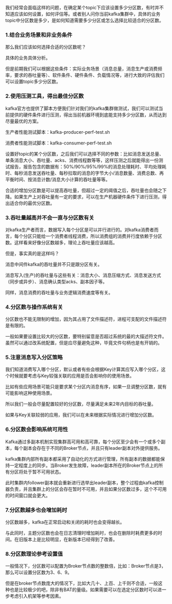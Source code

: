 我们经常会面临这样的问题，在确定某个topic下应该设置多少分区数，有时并不知道应该如何设置，如何评估等。或者别人问你当前kafka集群中，具体的业务topic中分区数是多少，是如何知道需要多少分区或怎么选择比较适合的分区数。

### 1.结合业务场景和非业务条件

那么我们应该如何选择合适的分区数呢？

具体的业务具体分析。

但是前期我们可以根据这些条件：实际业务场景（消息总量，消息生产或消费频率，要求的吞吐量等）、软件条件、硬件条件、负载情况等，进行大致的评估我们可以设置topic多少分区数。

### 2.使用压测工具，得出最佳分区数

kafka官方也提供了脚本方便我们针对我们的kafka集群做测试，我们可以测试当前提供的硬件条件进行压测，得出当前机器环境到底能支持多少分区数，从而达到尽量最优的方案。

生产者性能测试脚本：kafka-producer-perf-test.sh

消费者性能测试脚本：kafka-consumer-perf-test.sh

设置好topic的某个分区数，之后我们可以选择不同的参数：比如消息发送总量、单条消息大小、吞吐量、acks、消费线程数等等，这样压测之后就能得出一份测试报告，报告包含的数据有：50%/90%/95%/99%的消息处理耗时、平均处理耗时、每秒消息发送吞吐量、每秒拉取的消息的字节大小/消息数量、消费总数、再平衡时间、按消息计数/消息大小计算的吞吐量等等。

合适的增加分区数是可以提高吞吐量，但超过一定的阈值之后，吞吐量也会随之下降。如果生产上对吞吐量有一定的要求，可以在生产机器硬件条件下进行压测，得出适合你的最优分区数。

### 3.吞吐量越高并不会一直与分区数有关

对kafka生产者而言，数据写入每个分区是可以并行进行的。对kafka消费者而言，每个分区只能给一个消费者线程消费，所以消费组的消费并行度依赖于分区数。这样看来好像分区数越多，理论上吞吐量应该越高。

但是，事实真的是这样吗？

消息中间件kafka的吞吐量并不只是跟分区有关。

消息写入(生产)的吞吐量与这些有关：消息大小、消息压缩方式、消息发送方式（同步或异步）、消息确认类型acks、副本因子等。

同样，消息消费的吞吐量与业务逻辑消费速度等有关。


### 4.分区数与操作系统有关

分区数也不能无限制的增加，因为其占用了文件描述符，进程可支配的文件描述符是有限的。

一般如果要设置比较大的分区数，要特别留意是否超过系统的最的大描述符文件。虽然可以通过改系统配置，但是应尽量避免这种，毕竟文件句柄也是有开销的。

### 5.注意消息写入分区策略

我们知道消费写入哪个分区，默认或者有些会根据Key计算其应写入哪个分区，这个时候就要考虑与Key较强关联的应用是否会影响你的使用场景。

比如有些应用场景可能只是要求某个分区内消息有序，如果一旦调整分区数，就有可能影响这种使用场景。

所以我们一般会尽量配置较好的分区数，尽量满足未来2年内目标的吞吐量。

如果与Key关联较弱的应用，我们可以在未来根据实际情况进行增加分区数。

### 6.分区数会影响系统可用性

Kafka通过多副本机制实现集群高可用和高可靠，每个分区至少会有一个或多个副本，每个副本会存在于不同的Broker节点，并且只有leader副本对外提供服务。

kafka集群内部所有副本都采用了自动化的方式进行管理，所有副本的数据都能保持一定程度上的同步。当Broker发生故障，leader副本所在的Broker节点上的所有分区将处于暂不可用状态。

此时集群内follower副本就会重新进行选举出leader副本，整个过程由kafka控制器负责，并且集群上的分区会存在暂时不可用，并且如果分区数过多，这个不可用的时间窗口就会更大。

### 7.分区数越多也会增加耗时

分区数越多，kafka在正常启动和关闭的耗时也会变得越长。

与此同时，主题分区数也会在日志清理时增加耗时，也会在删除时耗费更多的时间。在旧版本上是比较明显，在新版本已经得到了改善。

### 8.分区数理论参考设置值

一般情况下，分区数可以配置为Broker节点数的整数倍，比如：Broker节点是3，那么可以设置分区数为3、6、9。

但是在broker节点数庞大的情况下，比如大几十、上百、上千则不合适，一般这种也是比较极少的吧，除非有BAT的量级。如果需要可以在选定分区数时可以进一步考虑引入机架等参考因素。